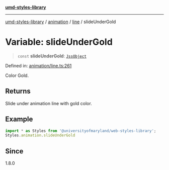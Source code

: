 [**umd-styles-library**](../../../../README.md)

***

[umd-styles-library](../../../../modules.md) / [animation](../../../README.md) / [line](../README.md) / slideUnderGold

# Variable: slideUnderGold

> `const` **slideUnderGold**: [`JssObject`](../../../../utilities/namespaces/transform/type-aliases/JssObject.md)

Defined in: [animation/line.ts:261](https://github.com/UMD-Digital/design-system/blob/ed6189804bf5f4c4fcbe5325b54aac33ac48d614/packages/styles/source/animation/line.ts#L261)

Color Gold.

## Returns

Slide under animation line with gold color.

## Example

```typescript
import * as Styles from '@universityofmaryland/web-styles-library';
Styles.animation.slideUnderGold
```

## Since

1.8.0
